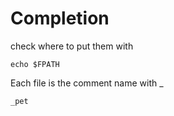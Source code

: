 # Completion

check where to put them with

	echo $FPATH

Each file is the comment name with _

	_pet

